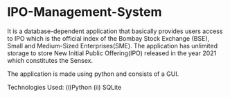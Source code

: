 # IPO-Management-System

It is a database-dependent application that basically provides users access to IPO which is the official index of the Bombay Stock Exchange (BSE), Small and Medium-Sized Enterprises(SME). The application has unlimited storage to store New Initial Public Offering(IPO) released in the year 2021 which constitutes the Sensex.

The application is made using python and consists of a GUI.

Technologies Used:
(i)Python (ii) SQLite

